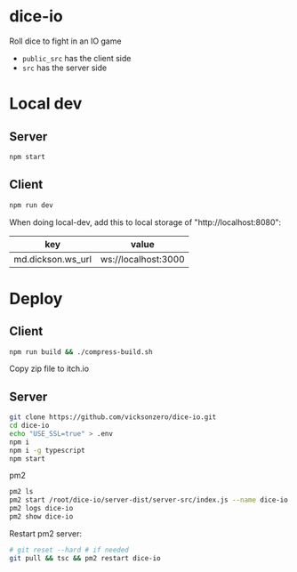 # dice-io
Roll dice to fight in an IO game


- `public_src` has the client side
- `src` has the server side


# Local dev

## Server
```bash
npm start
```

## Client
```bash
npm run dev
```
When doing local-dev, add this to local storage of "http://localhost:8080":

| key               | value               |
| ----------------- | ------------------- |
| md.dickson.ws_url | ws://localhost:3000 |

# Deploy

## Client

```bash
npm run build && ./compress-build.sh
```

Copy zip file to itch.io

## Server

```bash
git clone https://github.com/vicksonzero/dice-io.git
cd dice-io
echo "USE_SSL=true" > .env
npm i
npm i -g typescript
npm start
```

pm2
```bash
pm2 ls
pm2 start /root/dice-io/server-dist/server-src/index.js --name dice-io
pm2 logs dice-io
pm2 show dice-io
```

Restart pm2 server:
```bash
# git reset --hard # if needed
git pull && tsc && pm2 restart dice-io
```